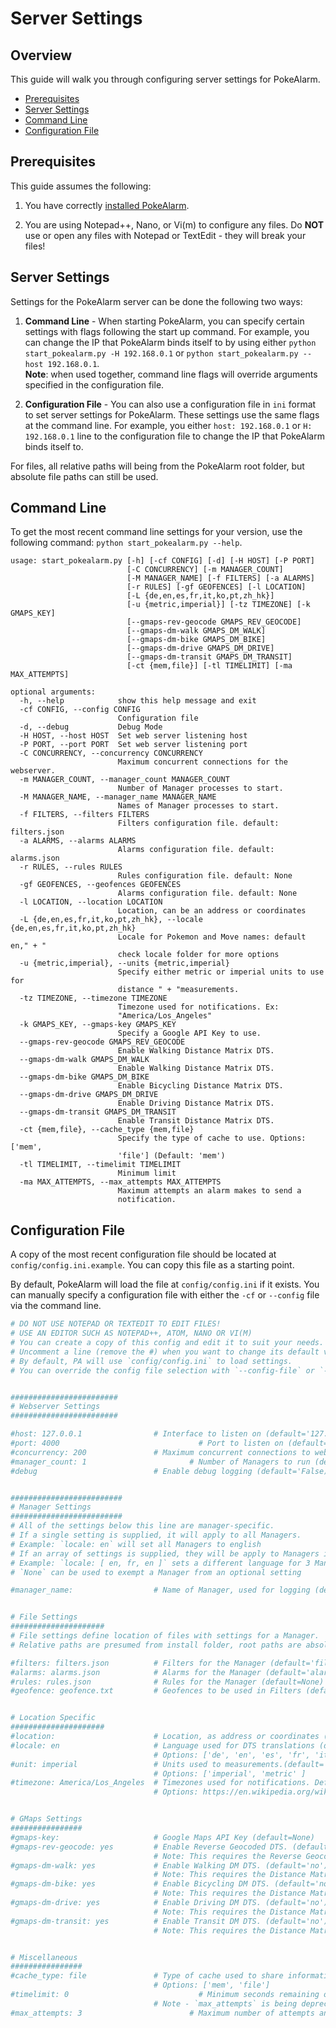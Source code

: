 # Server Settings

## Overview

This guide will walk you through configuring server settings for PokeAlarm.

* [Prerequisites](#prerequisites)
* [Server Settings](#server-settings)
* [Command Line](#command-line)
* [Configuration File](#configuration-file)

## Prerequisites

This guide assumes the following:

1. You have correctly [installed PokeAlarm](../getting-started/installation.html).

2. You are using Notepad++, Nano, or Vi(m) to configure any files. Do **NOT**
use or open any files with Notepad or TextEdit - they will break your files!

## Server Settings

Settings for the PokeAlarm server can be done the following two ways:

1. **Command Line** - When starting PokeAlarm, you can specify certain settings
with flags following the start up command. For example, you can change the IP
that PokeAlarm binds itself to by using either `python start_pokealarm.py -H
192.168.0.1` or `python start_pokealarm.py --host 192.168.0.1`.  
  **Note**: when used together, command line flags will override arguments
  specified in the configuration file.

2. **Configuration File** - You can also use a configuration file in `ini`
format to set server settings for PokeAlarm. These settings use the same flags
at the command line. For example, you either `host: 192.168.0.1` or
`H: 192.168.0.1` line to the configuration file to change the IP that PokeAlarm
binds itself to.

For files, all relative paths will being from the PokeAlarm root folder, but
absolute file paths can still be used.

## Command Line

To get the most recent command line settings for your version, use the
following command:  `python start_pokealarm.py --help`.

```
usage: start_pokealarm.py [-h] [-cf CONFIG] [-d] [-H HOST] [-P PORT]
                          [-C CONCURRENCY] [-m MANAGER_COUNT]
                          [-M MANAGER_NAME] [-f FILTERS] [-a ALARMS]
                          [-r RULES] [-gf GEOFENCES] [-l LOCATION]
                          [-L {de,en,es,fr,it,ko,pt,zh_hk}]
                          [-u {metric,imperial}] [-tz TIMEZONE] [-k GMAPS_KEY]
                          [--gmaps-rev-geocode GMAPS_REV_GEOCODE]
                          [--gmaps-dm-walk GMAPS_DM_WALK]
                          [--gmaps-dm-bike GMAPS_DM_BIKE]
                          [--gmaps-dm-drive GMAPS_DM_DRIVE]
                          [--gmaps-dm-transit GMAPS_DM_TRANSIT]
                          [-ct {mem,file}] [-tl TIMELIMIT] [-ma MAX_ATTEMPTS]

optional arguments:
  -h, --help            show this help message and exit
  -cf CONFIG, --config CONFIG
                        Configuration file
  -d, --debug           Debug Mode
  -H HOST, --host HOST  Set web server listening host
  -P PORT, --port PORT  Set web server listening port
  -C CONCURRENCY, --concurrency CONCURRENCY
                        Maximum concurrent connections for the webserver.
  -m MANAGER_COUNT, --manager_count MANAGER_COUNT
                        Number of Manager processes to start.
  -M MANAGER_NAME, --manager_name MANAGER_NAME
                        Names of Manager processes to start.
  -f FILTERS, --filters FILTERS
                        Filters configuration file. default: filters.json
  -a ALARMS, --alarms ALARMS
                        Alarms configuration file. default: alarms.json
  -r RULES, --rules RULES
                        Rules configuration file. default: None
  -gf GEOFENCES, --geofences GEOFENCES
                        Alarms configuration file. default: None
  -l LOCATION, --location LOCATION
                        Location, can be an address or coordinates
  -L {de,en,es,fr,it,ko,pt,zh_hk}, --locale {de,en,es,fr,it,ko,pt,zh_hk}
                        Locale for Pokemon and Move names: default en," + "
                        check locale folder for more options
  -u {metric,imperial}, --units {metric,imperial}
                        Specify either metric or imperial units to use for
                        distance " + "measurements.
  -tz TIMEZONE, --timezone TIMEZONE
                        Timezone used for notifications. Ex:
                        "America/Los_Angeles"
  -k GMAPS_KEY, --gmaps-key GMAPS_KEY
                        Specify a Google API Key to use.
  --gmaps-rev-geocode GMAPS_REV_GEOCODE
                        Enable Walking Distance Matrix DTS.
  --gmaps-dm-walk GMAPS_DM_WALK
                        Enable Walking Distance Matrix DTS.
  --gmaps-dm-bike GMAPS_DM_BIKE
                        Enable Bicycling Distance Matrix DTS.
  --gmaps-dm-drive GMAPS_DM_DRIVE
                        Enable Driving Distance Matrix DTS.
  --gmaps-dm-transit GMAPS_DM_TRANSIT
                        Enable Transit Distance Matrix DTS.
  -ct {mem,file}, --cache_type {mem,file}
                        Specify the type of cache to use. Options: ['mem',
                        'file'] (Default: 'mem')
  -tl TIMELIMIT, --timelimit TIMELIMIT
                        Minimum limit
  -ma MAX_ATTEMPTS, --max_attempts MAX_ATTEMPTS
                        Maximum attempts an alarm makes to send a
                        notification.
```

## Configuration File

A copy of the most recent configuration file should be located at
`config/config.ini.example`. You can copy this file as a starting point.

By default, PokeAlarm will load the file at `config/config.ini` if it exists.
You can manually specify a configuration file with either the `-cf` or
`--config` file via the command line.

```ini
# DO NOT USE NOTEPAD OR TEXTEDIT TO EDIT FILES!
# USE AN EDITOR SUCH AS NOTEPAD++, ATOM, NANO OR VI(M)
# You can create a copy of this config and edit it to suit your needs.
# Uncomment a line (remove the #) when you want to change its default value.
# By default, PA will use `config/config.ini` to load settings.
# You can override the config file selection with `--config-file` or `-cf`.


########################
# Webserver Settings
########################

#host: 127.0.0.1                # Interface to listen on (default='127.0.0.1')
#port: 4000						          # Port to listen on (default='4000')
#concurrency: 200               # Maximum concurrent connections to webserver (default=200)
#manager_count: 1				        # Number of Managers to run (default=1)
#debug                          # Enable debug logging (default='False)


#########################
# Manager Settings
#########################
# All of the settings below this line are manager-specific.
# If a single setting is supplied, it will apply to all Managers.
# Example: `locale: en` will set all Managers to english
# If an array of settings is supplied, they will be apply to Managers in order.
# Example: `locale: [ en, fr, en ]` sets a different language for 3 Managers.
# `None` can be used to exempt a Manager from an optional setting

#manager_name:                  # Name of Manager, used for logging (default='manager#')


# File Settings
#####################
# File settings define location of files with settings for a Manager.
# Relative paths are presumed from install folder, root paths are absolute.

#filters: filters.json          # Filters for the Manager (default='filters.json')
#alarms: alarms.json            # Alarms for the Manager (default='alarms.json')
#rules: rules.json              # Rules for the Manager (default=None)
#geofence: geofence.txt         # Geofences to be used in Filters (default=None)


# Location Specific
#####################
#location:                      # Location, as address or coordinates (default=None)
#locale: en                     # Language used for DTS translations (default='en')
                                # Options: ['de', 'en', 'es', 'fr', 'it', 'ko', 'pt', 'zh_hk' ]
#unit: imperial                 # Units used to measurements.(default='imperial')
                                # Options: ['imperial', 'metric' ]
#timezone: America/Los_Angeles  # Timezones used for notifications. Default uses system time (default=None)
                                # Options: https://en.wikipedia.org/wiki/List_of_tz_database_time_zones


# GMaps Settings
################
#gmaps-key:                     # Google Maps API Key (default=None)
#gmaps-rev-geocode: yes         # Enable Reverse Geocoded DTS. (default='no')
                                # Note: This requires the Reverse Geocoding API to be enabled on your GMAPs key.
#gmaps-dm-walk: yes             # Enable Walking DM DTS. (default='no')
                                # Note: This requires the Distance Matrix API to be enabled on your GMAPs key.
#gmaps-dm-bike: yes             # Enable Bicycling DM DTS. (default='no')
                                # Note: This requires the Distance Matrix API to be enabled on your GMAPs key.
#gmaps-dm-drive: yes            # Enable Driving DM DTS. (default='no')
                                # Note: This requires the Distance Matrix API to be enabled on your GMAPs key.
#gmaps-dm-transit: yes          # Enable Transit DM DTS. (default='no')
                                # Note: This requires the Distance Matrix API to be enabled on your GMAPs key.


# Miscellaneous
################
#cache_type: file               # Type of cache used to share information between webhooks. (default='mem')
                                # Options: ['mem', 'file']
#timelimit: 0					          # Minimum seconds remaining on an Event to trigger notification (default=0)
                                # Note - `max_attempts` is being deprecated and may be replaced by alarm-level settings
#max_attempts: 3				        # Maximum number of attempts an alarm makes to send a notification. (default=3)
```
